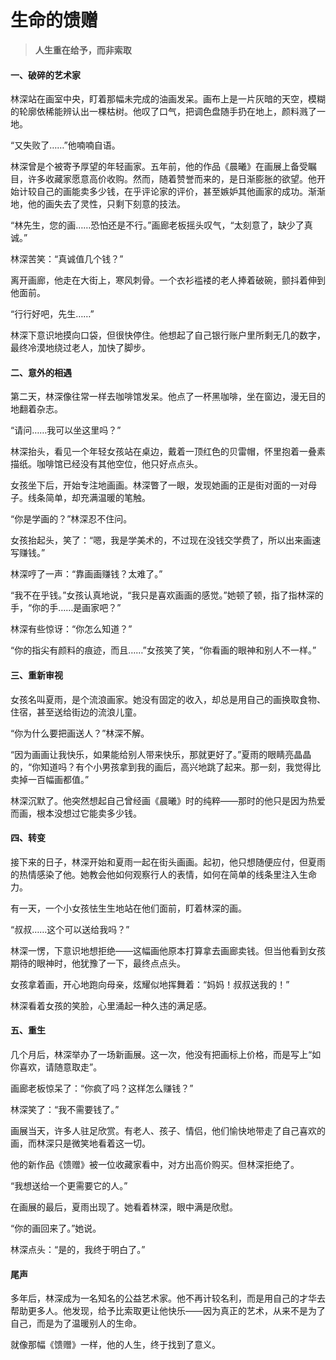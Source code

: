 # **生命的馈赠**  

> **人生重在给予，而非索取**  

#### **一、破碎的艺术家**  

林深站在画室中央，盯着那幅未完成的油画发呆。画布上是一片灰暗的天空，模糊的轮廓依稀能辨认出一棵枯树。他叹了口气，把调色盘随手扔在地上，颜料溅了一地。  

“又失败了……”他喃喃自语。  

林深曾是个被寄予厚望的年轻画家。五年前，他的作品《晨曦》在画展上备受瞩目，许多收藏家愿意高价收购。然而，随着赞誉而来的，是日渐膨胀的欲望。他开始计较自己的画能卖多少钱，在乎评论家的评价，甚至嫉妒其他画家的成功。渐渐地，他的画失去了灵性，只剩下刻意的技法。  

“林先生，您的画……恐怕还是不行。”画廊老板摇头叹气，“太刻意了，缺少了真诚。”  

林深苦笑：“真诚值几个钱？”  

离开画廊，他走在大街上，寒风刺骨。一个衣衫褴褛的老人捧着破碗，颤抖着伸到他面前。  

“行行好吧，先生……”  

林深下意识地摸向口袋，但很快停住。他想起了自己银行账户里所剩无几的数字，最终冷漠地绕过老人，加快了脚步。  

#### **二、意外的相遇**  

第二天，林深像往常一样去咖啡馆发呆。他点了一杯黑咖啡，坐在窗边，漫无目的地翻着杂志。  

“请问……我可以坐这里吗？”  

林深抬头，看见一个年轻女孩站在桌边，戴着一顶红色的贝雷帽，怀里抱着一叠素描纸。咖啡馆已经没有其他空位，他只好点点头。  

女孩坐下后，开始专注地画画。林深瞥了一眼，发现她画的正是街对面的一对母子。线条简单，却充满温暖的笔触。  

“你是学画的？”林深忍不住问。  

女孩抬起头，笑了：“嗯，我是学美术的，不过现在没钱交学费了，所以出来画速写赚钱。”  

林深哼了一声：“靠画画赚钱？太难了。”  

“我不在乎钱。”女孩认真地说，“我只是喜欢画画的感觉。”她顿了顿，指了指林深的手，“你的手……是画家吧？”  

林深有些惊讶：“你怎么知道？”  

“你的指尖有颜料的痕迹，而且……”女孩笑了笑，“你看画的眼神和别人不一样。”  

#### **三、重新审视**  

女孩名叫夏雨，是个流浪画家。她没有固定的收入，却总是用自己的画换取食物、住宿，甚至送给街边的流浪儿童。  

“你为什么要把画送人？”林深不解。  

“因为画画让我快乐，如果能给别人带来快乐，那就更好了。”夏雨的眼睛亮晶晶的，“你知道吗？有个小男孩拿到我的画后，高兴地跳了起来。那一刻，我觉得比卖掉一百幅画都值。”  

林深沉默了。他突然想起自己曾经画《晨曦》时的纯粹——那时的他只是因为热爱而画，根本没想过它能卖多少钱。  

#### **四、转变**  

接下来的日子，林深开始和夏雨一起在街头画画。起初，他只想随便应付，但夏雨的热情感染了他。她教会他如何观察行人的表情，如何在简单的线条里注入生命力。  

有一天，一个小女孩怯生生地站在他们面前，盯着林深的画。  

“叔叔……这个可以送给我吗？”  

林深一愣，下意识地想拒绝——这幅画他原本打算拿去画廊卖钱。但当他看到女孩期待的眼神时，他犹豫了一下，最终点点头。  

女孩拿着画，开心地跑向母亲，炫耀似地挥舞着：“妈妈！叔叔送我的！”  

林深看着女孩的笑脸，心里涌起一种久违的满足感。  

#### **五、重生**  

几个月后，林深举办了一场新画展。这一次，他没有把画标上价格，而是写上“如你喜欢，请随意取走”。  

画廊老板惊呆了：“你疯了吗？这样怎么赚钱？”  

林深笑了：“我不需要钱了。”  

画展当天，许多人驻足欣赏。有老人、孩子、情侣，他们愉快地带走了自己喜欢的画，而林深只是微笑地看着这一切。  

他的新作品《馈赠》被一位收藏家看中，对方出高价购买。但林深拒绝了。  

“我想送给一个更需要它的人。”  

在画展的最后，夏雨出现了。她看着林深，眼中满是欣慰。  

“你的画回来了。”她说。  

林深点头：“是的，我终于明白了。”  

#### **尾声**  

多年后，林深成为一名知名的公益艺术家。他不再计较名利，而是用自己的才华去帮助更多人。他发现，给予比索取更让他快乐——因为真正的艺术，从来不是为了自己，而是为了温暖别人的生命。  

就像那幅《馈赠》一样，他的人生，终于找到了意义。